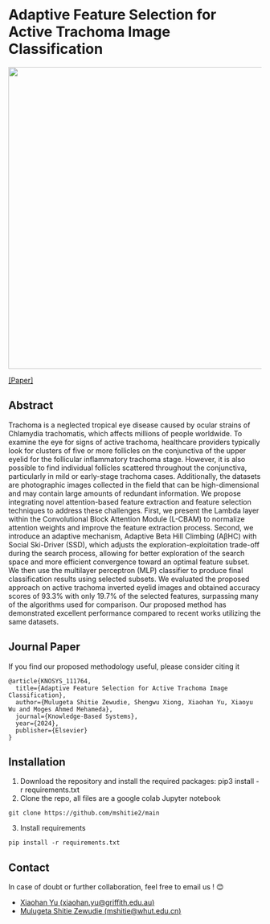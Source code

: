 # Adaptive Feature Selection for Active Trachoma Image Classification
<img src="https://github.com/mshitie2/main/blob/main/FS_model3.png" width="1000" height="600">

[[Paper]](https://authors.elsevier.com/sd/article/S0950-7051(24)00399-X)

## Abstract
Trachoma is a neglected tropical eye disease caused by ocular strains of 
Chlamydia trachomatis, which affects millions of people worldwide. 
To examine the eye for signs of active trachoma, healthcare providers typically 
look for clusters of five or more follicles on the conjunctiva of the upper eyelid 
for the follicular inflammatory trachoma stage. However, it is also possible to find individual 
follicles scattered throughout the conjunctiva, particularly in mild or early-stage trachoma cases.
Additionally, the datasets are photographic images collected in the field that can be high-dimensional 
and may contain large amounts of redundant information. We propose integrating novel attention-based 
feature extraction and feature selection techniques to address these challenges. First, we present 
the Lambda layer within the Convolutional Block Attention Module (L-CBAM) to normalize attention weights 
and improve the feature extraction process. Second, we introduce an adaptive mechanism, Adaptive Beta Hill Climbing (AβHC) 
with Social Ski-Driver (SSD), which adjusts the exploration-exploitation trade-off during the search process, allowing
for better exploration of the search space and more efficient convergence toward an optimal feature subset.
We then use the multilayer perceptron (MLP) classifier to produce final classification results using selected subsets. 
We evaluated the proposed approach on active trachoma inverted eyelid images and obtained accuracy scores of 93.3% with only 19.7% of
the selected features, surpassing many of the algorithms used for comparison. Our proposed method has demonstrated excellent 
performance compared to recent works utilizing the same datasets.


## Journal Paper
If you find our proposed methodology useful, please consider citing it
```
@article{KNOSYS_111764,
  title={Adaptive Feature Selection for Active Trachoma Image Classification},
  author={Mulugeta Shitie Zewudie, Shengwu Xiong, Xiaohan Yu, Xiaoyu Wu and Moges Ahmed Mehameda},
  journal={Knowledge-Based Systems},
  year={2024},
  publisher={Elsevier}
}
```
## Installation
1. Download the repository and install the required packages: pip3 install -r requirements.txt
2. Clone the repo, all files are a google colab Jupyter notebook
```
git clone https://github.com/mshitie2/main
```
3. Install requirements
```
pip install -r requirements.txt
```
## Contact
In case of doubt or further collaboration, feel free to email us ! 😊
- [Xiaohan Yu (xiaohan.yu@griffith.edu.au) ](mailto:xiaohan.yu@griffith.edu.au)
- [Mulugeta Shitie Zewudie (mshitie@whut.edu.cn)](mailto:mshitie@whut.edu.cn)

